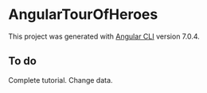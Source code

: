 # AngularTourOfHeroes

This project was generated with [Angular CLI](https://github.com/angular/angular-cli) version 7.0.4.

## To do

Complete tutorial. Change data. 

